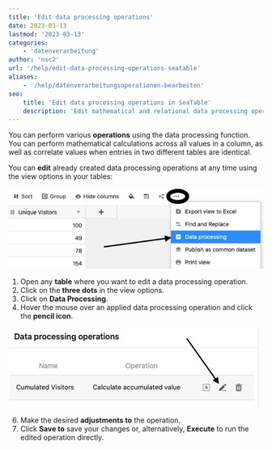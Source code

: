 ```yaml
---
title: 'Edit data processing operations'
date: 2023-03-13
lastmod: '2023-03-13'
categories:
    - 'datenverarbeitung'
author: 'nsc2'
url: '/help/edit-data-processing-operations-seatable'
aliases:
    - '/help/datenverarbeitungsoperationen-bearbeiten'
seo:
    title: 'Edit data processing operations in SeaTable'
    description: 'Edit mathematical and relational data processing operations in SeaTable easily at any time using convenient view options.'
---
```


You can perform various **operations** using the data processing function. You can perform mathematical calculations across all values in a column, as well as correlate values when entries in two different tables are identical.

You can **edit** already created data processing operations at any time using the view options in your tables:

![Click on data processing](images/create-an-data-processing-action-1.jpg)

1. Open any **table** where you want to edit a data processing operation.
2. Click on the **three dots** in the view options.
3. Click on **Data Processing**.
4. Hover the mouse over an applied data processing operation and click the **pencil icon**.

![Editing created data processing actions](images/edit-data-processing-actions.jpg)

6. Make the desired **adjustments to** the operation.
7. Click **Save to** save your changes or, alternatively, **Execute** to run the edited operation directly.

